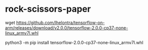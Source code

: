 # rock-scissors-paper

wget https://github.com/lhelontra/tensorflow-on-arm/releases/download/v2.0.0/tensorflow-2.0.0-cp37-none-linux_armv7l.whl

python3 -m pip install tensorflow-2.0.0-cp37-none-linux_armv7l.whl